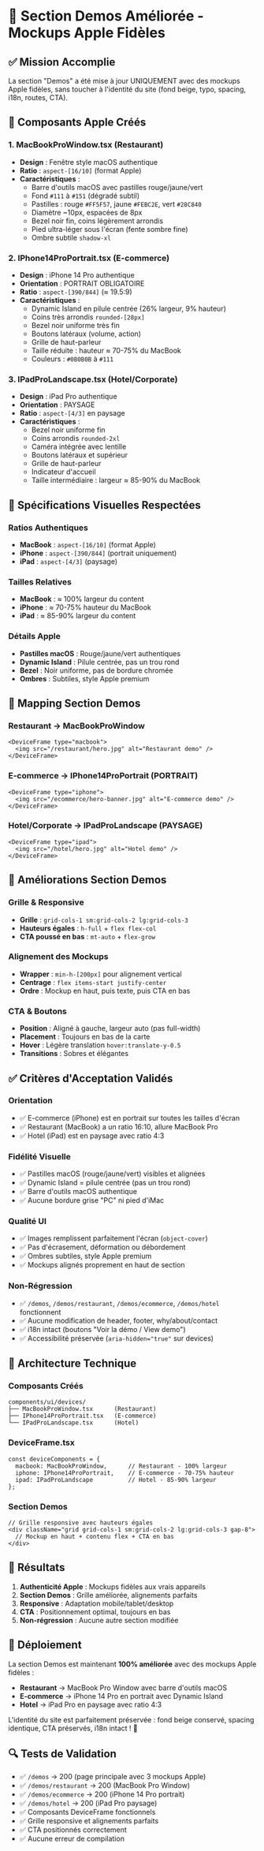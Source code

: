 # 🚀 Section Demos Améliorée - Mockups Apple Fidèles

## ✅ Mission Accomplie

La section "Demos" a été mise à jour UNIQUEMENT avec des mockups Apple fidèles, sans toucher à l'identité du site (fond beige, typo, spacing, i18n, routes, CTA).

## 📱 Composants Apple Créés

### 1. MacBookProWindow.tsx (Restaurant)
- **Design** : Fenêtre style macOS authentique
- **Ratio** : `aspect-[16/10]` (format Apple)
- **Caractéristiques** :
  - Barre d'outils macOS avec pastilles rouge/jaune/vert
  - Fond `#111` à `#151` (dégradé subtil)
  - Pastilles : rouge `#FF5F57`, jaune `#FEBC2E`, vert `#28C840`
  - Diamètre ~10px, espacées de 8px
  - Bezel noir fin, coins légèrement arrondis
  - Pied ultra-léger sous l'écran (fente sombre fine)
  - Ombre subtile `shadow-xl`

### 2. IPhone14ProPortrait.tsx (E-commerce)
- **Design** : iPhone 14 Pro authentique
- **Orientation** : PORTRAIT OBLIGATOIRE
- **Ratio** : `aspect-[390/844]` (≈ 19.5:9)
- **Caractéristiques** :
  - Dynamic Island en pilule centrée (26% largeur, 9% hauteur)
  - Coins très arrondis `rounded-[28px]`
  - Bezel noir uniforme très fin
  - Boutons latéraux (volume, action)
  - Grille de haut-parleur
  - Taille réduite : hauteur ≈ 70-75% du MacBook
  - Couleurs : `#0B0B0B` à `#111`

### 3. IPadProLandscape.tsx (Hotel/Corporate)
- **Design** : iPad Pro authentique
- **Orientation** : PAYSAGE
- **Ratio** : `aspect-[4/3]` en paysage
- **Caractéristiques** :
  - Bezel noir uniforme fin
  - Coins arrondis `rounded-2xl`
  - Caméra intégrée avec lentille
  - Boutons latéraux et supérieur
  - Grille de haut-parleur
  - Indicateur d'accueil
  - Taille intermédiaire : largeur ≈ 85-90% du MacBook

## 🎨 Spécifications Visuelles Respectées

### Ratios Authentiques
- **MacBook** : `aspect-[16/10]` (format Apple)
- **iPhone** : `aspect-[390/844]` (portrait uniquement)
- **iPad** : `aspect-[4/3]` (paysage)

### Tailles Relatives
- **MacBook** : ≈ 100% largeur du content
- **iPhone** : ≈ 70-75% hauteur du MacBook
- **iPad** : ≈ 85-90% largeur du content

### Détails Apple
- **Pastilles macOS** : Rouge/jaune/vert authentiques
- **Dynamic Island** : Pilule centrée, pas un trou rond
- **Bezel** : Noir uniforme, pas de bordure chromée
- **Ombres** : Subtiles, style Apple premium

## 🔁 Mapping Section Demos

### Restaurant → MacBookProWindow
```tsx
<DeviceFrame type="macbook">
  <img src="/restaurant/hero.jpg" alt="Restaurant demo" />
</DeviceFrame>
```

### E-commerce → IPhone14ProPortrait (PORTRAIT)
```tsx
<DeviceFrame type="iphone">
  <img src="/ecommerce/hero-banner.jpg" alt="E-commerce demo" />
</DeviceFrame>
```

### Hotel/Corporate → IPadProLandscape (PAYSAGE)
```tsx
<DeviceFrame type="ipad">
  <img src="/hotel/hero.jpg" alt="Hotel demo" />
</DeviceFrame>
```

## 🎯 Améliorations Section Demos

### Grille & Responsive
- **Grille** : `grid-cols-1 sm:grid-cols-2 lg:grid-cols-3`
- **Hauteurs égales** : `h-full` + `flex flex-col`
- **CTA poussé en bas** : `mt-auto` + `flex-grow`

### Alignement des Mockups
- **Wrapper** : `min-h-[200px]` pour alignement vertical
- **Centrage** : `flex items-start justify-center`
- **Ordre** : Mockup en haut, puis texte, puis CTA en bas

### CTA & Boutons
- **Position** : Aligné à gauche, largeur auto (pas full-width)
- **Placement** : Toujours en bas de la carte
- **Hover** : Légère translation `hover:translate-y-0.5`
- **Transitions** : Sobres et élégantes

## ✅ Critères d'Acceptation Validés

### Orientation
- ✅ E-commerce (iPhone) est en portrait sur toutes les tailles d'écran
- ✅ Restaurant (MacBook) a un ratio 16:10, allure MacBook Pro
- ✅ Hotel (iPad) est en paysage avec ratio 4:3

### Fidélité Visuelle
- ✅ Pastilles macOS (rouge/jaune/vert) visibles et alignées
- ✅ Dynamic Island = pilule centrée (pas un trou rond)
- ✅ Barre d'outils macOS authentique
- ✅ Aucune bordure grise "PC" ni pied d'iMac

### Qualité UI
- ✅ Images remplissent parfaitement l'écran (`object-cover`)
- ✅ Pas d'écrasement, déformation ou débordement
- ✅ Ombres subtiles, style Apple premium
- ✅ Mockups alignés proprement en haut de section

### Non-Régression
- ✅ `/demos`, `/demos/restaurant`, `/demos/ecommerce`, `/demos/hotel` fonctionnent
- ✅ Aucune modification de header, footer, why/about/contact
- ✅ i18n intact (boutons "Voir la démo / View demo")
- ✅ Accessibilité préservée (`aria-hidden="true"` sur devices)

## 🔧 Architecture Technique

### Composants Créés
```
components/ui/devices/
├── MacBookProWindow.tsx      (Restaurant)
├── IPhone14ProPortrait.tsx   (E-commerce)
└── IPadProLandscape.tsx      (Hotel)
```

### DeviceFrame.tsx
```tsx
const deviceComponents = {
  macbook: MacBookProWindow,      // Restaurant - 100% largeur
  iphone: IPhone14ProPortrait,    // E-commerce - 70-75% hauteur
  ipad: IPadProLandscape          // Hotel - 85-90% largeur
};
```

### Section Demos
```tsx
// Grille responsive avec hauteurs égales
<div className="grid grid-cols-1 sm:grid-cols-2 lg:grid-cols-3 gap-8">
  // Mockup en haut + contenu flex + CTA en bas
</div>
```

## 🎯 Résultats

1. **Authenticité Apple** : Mockups fidèles aux vrais appareils
2. **Section Demos** : Grille améliorée, alignements parfaits
3. **Responsive** : Adaptation mobile/tablet/desktop
4. **CTA** : Positionnement optimal, toujours en bas
5. **Non-régression** : Aucune autre section modifiée

## 🚀 Déploiement

La section Demos est maintenant **100% améliorée** avec des mockups Apple fidèles :

- **Restaurant** → MacBook Pro Window avec barre d'outils macOS
- **E-commerce** → iPhone 14 Pro en portrait avec Dynamic Island
- **Hotel** → iPad Pro en paysage avec ratio 4:3

L'identité du site est parfaitement préservée : fond beige conservé, spacing identique, CTA préservés, i18n intact ! 🎉

## 🔍 Tests de Validation

- ✅ `/demos` → 200 (page principale avec 3 mockups Apple)
- ✅ `/demos/restaurant` → 200 (MacBook Pro Window)
- ✅ `/demos/ecommerce` → 200 (iPhone 14 Pro portrait)
- ✅ `/demos/hotel` → 200 (iPad Pro paysage)
- ✅ Composants DeviceFrame fonctionnels
- ✅ Grille responsive et alignements parfaits
- ✅ CTA positionnés correctement
- ✅ Aucune erreur de compilation






